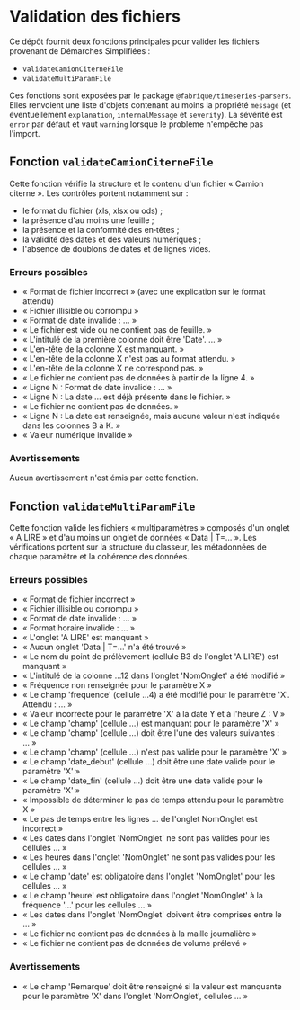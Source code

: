 # Validation des fichiers

Ce dépôt fournit deux fonctions principales pour valider les fichiers provenant de Démarches Simplifiées :

- `validateCamionCiterneFile`
- `validateMultiParamFile`

Ces fonctions sont exposées par le package `@fabrique/timeseries-parsers`. Elles renvoient une liste d'objets contenant au moins la propriété `message` (et éventuellement `explanation`, `internalMessage` et `severity`). La sévérité est `error` par défaut et vaut `warning` lorsque le problème n'empêche pas l'import.

## Fonction `validateCamionCiterneFile`

Cette fonction vérifie la structure et le contenu d'un fichier « Camion citerne ». Les contrôles portent notamment sur :

- le format du fichier (xls, xlsx ou ods) ;
- la présence d'au moins une feuille ;
- la présence et la conformité des en‑têtes ;
- la validité des dates et des valeurs numériques ;
- l'absence de doublons de dates et de lignes vides.

### Erreurs possibles

- « Format de fichier incorrect » (avec une explication sur le format attendu)
- « Fichier illisible ou corrompu »
- « Format de date invalide : … »
- « Le fichier est vide ou ne contient pas de feuille. »
- « L'intitulé de la première colonne doit être 'Date'. … »
- « L'en-tête de la colonne X est manquant. »
- « L'en-tête de la colonne X n'est pas au format attendu. »
- « L'en-tête de la colonne X ne correspond pas. »
- « Le fichier ne contient pas de données à partir de la ligne 4. »
- « Ligne N : Format de date invalide : … »
- « Ligne N : La date … est déjà présente dans le fichier. »
- « Le fichier ne contient pas de données. »
- « Ligne N : La date est renseignée, mais aucune valeur n'est indiquée dans les colonnes B à K. »
- « Valeur numérique invalide »

### Avertissements

Aucun avertissement n'est émis par cette fonction.

## Fonction `validateMultiParamFile`

Cette fonction valide les fichiers « multiparamètres » composés d'un onglet « A LIRE » et d'au moins un onglet de données « Data | T=… ». Les vérifications portent sur la structure du classeur, les métadonnées de chaque paramètre et la cohérence des données.

### Erreurs possibles

- « Format de fichier incorrect »
- « Fichier illisible ou corrompu »
- « Format de date invalide : … »
- « Format horaire invalide : … »
- « L'onglet 'A LIRE' est manquant »
- « Aucun onglet 'Data | T=…' n'a été trouvé »
- « Le nom du point de prélèvement (cellule B3 de l'onglet 'A LIRE') est manquant »
- « L'intitulé de la colonne …12 dans l'onglet 'NomOnglet' a été modifié »
- « Fréquence non renseignée pour le paramètre X »
- « Le champ 'frequence' (cellule …4) a été modifié pour le paramètre 'X'. Attendu : … »
- « Valeur incorrecte pour le paramètre 'X' à la date Y et à l'heure Z : V »
- « Le champ 'champ' (cellule …) est manquant pour le paramètre 'X' »
- « Le champ 'champ' (cellule …) doit être l'une des valeurs suivantes : … »
- « Le champ 'champ' (cellule …) n'est pas valide pour le paramètre 'X' »
- « Le champ 'date_debut' (cellule …) doit être une date valide pour le paramètre 'X' »
- « Le champ 'date_fin' (cellule …) doit être une date valide pour le paramètre 'X' »
- « Impossible de déterminer le pas de temps attendu pour le paramètre X »
- « Le pas de temps entre les lignes … de l'onglet NomOnglet est incorrect »
- « Les dates dans l'onglet 'NomOnglet' ne sont pas valides pour les cellules … »
- « Les heures dans l'onglet 'NomOnglet' ne sont pas valides pour les cellules … »
- « Le champ 'date' est obligatoire dans l'onglet 'NomOnglet' pour les cellules … »
- « Le champ 'heure' est obligatoire dans l'onglet 'NomOnglet' à la fréquence '…' pour les cellules … »
- « Les dates dans l'onglet 'NomOnglet' doivent être comprises entre le … »
- « Le fichier ne contient pas de données à la maille journalière »
- « Le fichier ne contient pas de données de volume prélevé »

### Avertissements

- « Le champ 'Remarque' doit être renseigné si la valeur est manquante pour le paramètre 'X' dans l'onglet 'NomOnglet', cellules … »
